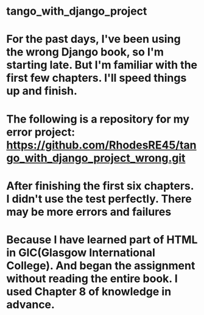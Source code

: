 # tango_with_django_project

# For the past days, I've been using the wrong Django book, so I'm starting late. But I'm familiar with the first few chapters. I'll speed things up and finish.
# The following is a repository for my error project: https://github.com/RhodesRE45/tango_with_django_project_wrong.git

# After finishing the first six chapters. I didn't use the test perfectly. There may be more errors and failures

# Because I have learned part of HTML in GIC(Glasgow International College). And began the assignment without reading the entire book. I used Chapter 8 of knowledge in advance.
